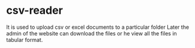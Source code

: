 # csv-reader
It is used to upload csv or excel documents to a particular folder
Later the admin of the website can download the files or he view all the files in tabular format.
